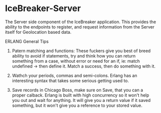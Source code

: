IceBreaker-Server
=================

The Server side component of the IceBreaker application. This provides the ability to the endpoints to register, and request information from the Server itself for Geolocation based data.


ERLANG General Tips

1. Patern matching and functions: These fuckers give you best of breed ability to avoid if statements, try and think how you can return something from a case, without error or need for an if, ie: match undefined -> then define it. Match a success, then do something with it.

2. Wathch your periods, commas and semi-colons. Erlang has an interesting syntax that takes some serious getting used to.

3. Save records in Chicago Boss, make sure on Save, that you can a proper calback. Erlang is built with high concurrency so it won't help you out and wait for anything. It will give you a return value if it saved something, but it won't give you a reference to your stored value.
